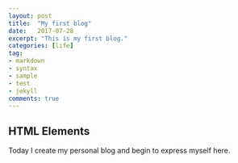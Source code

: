 ```yaml
---
layout: post
title:  "My first blog"
date:   2017-07-28
excerpt: "This is my first blog."
categories: [life]
tag:
- markdown
- syntax
- sample
- test
- jekyll
comments: true
---
```


## HTML Elements

Today I create my personal blog and begin to express myself here.

